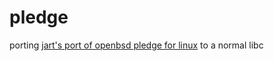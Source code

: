 # pledge

porting [jart's port of openbsd pledge for linux](https://justine.lol/pledge/) to a normal libc

